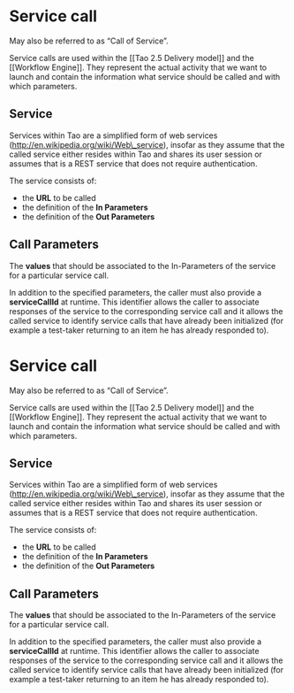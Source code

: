 <!--
author:
    - 'Joel Bout'
created_at: '2013-11-20 10:51:43'
updated_at: '2013-11-20 10:51:43'
tags:
    - 'Tao 25 Delivery model'
-->

Service call
============

May also be referred to as “Call of Service”.

Service calls are used within the [[Tao 2.5 Delivery model]] and the [[Workflow Engine]]. They represent the actual activity that we want to launch and contain the information what service should be called and with which parameters.

Service
-------

Services within Tao are a simplified form of web services (http://en.wikipedia.org/wiki/Web\_service), insofar as they assume that the called service either resides within Tao and shares its user session or assumes that is a REST service that does not require authentication.

The service consists of:

-   the **URL** to be called
-   the definition of the **In Parameters**
-   the definition of the **Out Parameters**

Call Parameters
---------------

The **values** that should be associated to the In-Parameters of the service for a particular service call.

In addition to the specified parameters, the caller must also provide a **serviceCallId** at runtime. This identifier allows the caller to associate responses of the service to the corresponding service call and it allows the called service to identify service calls that have already been initialized (for example a test-taker returning to an item he has already responded to).

Service call
============

May also be referred to as “Call of Service”.

Service calls are used within the [[Tao 2.5 Delivery model]] and the [[Workflow Engine]]. They represent the actual activity that we want to launch and contain the information what service should be called and with which parameters.

Service
-------

Services within Tao are a simplified form of web services (http://en.wikipedia.org/wiki/Web\_service), insofar as they assume that the called service either resides within Tao and shares its user session or assumes that is a REST service that does not require authentication.

The service consists of:

-   the **URL** to be called
-   the definition of the **In Parameters**
-   the definition of the **Out Parameters**

Call Parameters
---------------

The **values** that should be associated to the In-Parameters of the service for a particular service call.

In addition to the specified parameters, the caller must also provide a **serviceCallId** at runtime. This identifier allows the caller to associate responses of the service to the corresponding service call and it allows the called service to identify service calls that have already been initialized (for example a test-taker returning to an item he has already responded to).


